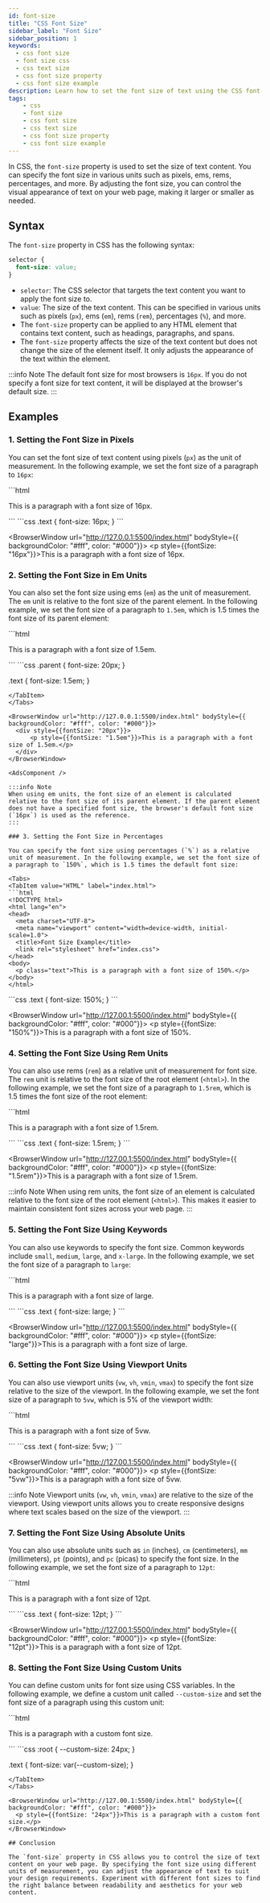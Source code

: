 ```yaml
---
id: font-size
title: "CSS Font Size"
sidebar_label: "Font Size"
sidebar_position: 1
keywords:
  - css font size
  - font size css
  - css text size
  - css font size property
  - css font size example
description: Learn how to set the font size of text using the CSS font-size property.
tags: 
    - css
    - font size
    - css font size
    - css text size
    - css font size property
    - css font size example
---
```


In CSS, the `font-size` property is used to set the size of text content. You can specify the font size in various units such as pixels, ems, rems, percentages, and more. By adjusting the font size, you can control the visual appearance of text on your web page, making it larger or smaller as needed.

<AdsComponent />

## Syntax

The `font-size` property in CSS has the following syntax:

```css title="index.css"
selector {
  font-size: value;
}
```

- `selector`: The CSS selector that targets the text content you want to apply the font size to.
- `value`: The size of the text content. This can be specified in various units such as pixels (`px`), ems (`em`), rems (`rem`), percentages (`%`), and more.
- The `font-size` property can be applied to any HTML element that contains text content, such as headings, paragraphs, and spans.
- The `font-size` property affects the size of the text content but does not change the size of the element itself. It only adjusts the appearance of the text within the element.

<AdsComponent />

:::info Note
The default font size for most browsers is `16px`. If you do not specify a font size for text content, it will be displayed at the browser's default size.
:::

## Examples

### 1. Setting the Font Size in Pixels

You can set the font size of text content using pixels (`px`) as the unit of measurement. In the following example, we set the font size of a paragraph to `16px`:

<Tabs>
  <TabItem value="HTML" label="index.html">
  ```html
  <!DOCTYPE html>
  <html lang="en">
  <head>
    <meta charset="UTF-8">
    <meta name="viewport" content="width=device-width, initial-scale=1.0">
    <title>Font Size Example</title>
    <link rel="stylesheet" href="index.css">
  </head>
  <body>
    <p class="text">This is a paragraph with a font size of 16px.</p>
  </body>
  </html>
  ```
  </TabItem>
  <TabItem value="CSS" label="index.css">
  ```css
  .text {
    font-size: 16px;
  }
  ```
  </TabItem>
</Tabs>

<BrowserWindow url="http://127.0.0.1:5500/index.html" bodyStyle={{ backgroundColor: "#fff", color: "#000"}}>
    <p style={{fontSize: "16px"}}>This is a paragraph with a font size of 16px.</p>
</BrowserWindow>

### 2. Setting the Font Size in Em Units

You can also set the font size using ems (`em`) as the unit of measurement. The `em` unit is relative to the font size of the parent element. In the following example, we set the font size of a paragraph to `1.5em`, which is 1.5 times the font size of its parent element:

<Tabs>
  <TabItem value="HTML" label="index.html">
  ```html
  <!DOCTYPE html>
  <html lang="en">
  <head>
    <meta charset="UTF-8">
    <meta name="viewport" content="width=device-width, initial-scale=1.0">
    <title>Font Size Example</title>
    <link rel="stylesheet" href="index.css">
  </head>
  <body>
    <div class="parent">
      <p class="text">This is a paragraph with a font size of 1.5em.</p>
    </div>
  </body>
  </html>
  ```
  </TabItem>
  <TabItem value="CSS" label="index.css">
  ```css
  .parent {
    font-size: 20px;
  }

  .text {
    font-size: 1.5em;
  }
  ```
  </TabItem>
</Tabs>

<BrowserWindow url="http://127.0.0.1:5500/index.html" bodyStyle={{ backgroundColor: "#fff", color: "#000"}}>
    <div style={{fontSize: "20px"}}>
        <p style={{fontSize: "1.5em"}}>This is a paragraph with a font size of 1.5em.</p>
    </div>
</BrowserWindow>

<AdsComponent />

:::info Note
When using em units, the font size of an element is calculated relative to the font size of its parent element. If the parent element does not have a specified font size, the browser's default font size (`16px`) is used as the reference.
:::

### 3. Setting the Font Size in Percentages

You can specify the font size using percentages (`%`) as a relative unit of measurement. In the following example, we set the font size of a paragraph to `150%`, which is 1.5 times the default font size:

<Tabs>
  <TabItem value="HTML" label="index.html">
  ```html
  <!DOCTYPE html>
  <html lang="en">
  <head>
    <meta charset="UTF-8">
    <meta name="viewport" content="width=device-width, initial-scale=1.0">
    <title>Font Size Example</title>
    <link rel="stylesheet" href="index.css">
  </head>
  <body>
    <p class="text">This is a paragraph with a font size of 150%.</p>
  </body>
  </html>
  ```
  </TabItem>
  <TabItem value="CSS" label="index.css">
  ```css
  .text {
    font-size: 150%;
  }
  ```
  </TabItem>
</Tabs>

<BrowserWindow url="http://127.00.1:5500/index.html" bodyStyle={{ backgroundColor: "#fff", color: "#000"}}>
    <p style={{fontSize: "150%"}}>This is a paragraph with a font size of 150%.</p>
</BrowserWindow>

### 4. Setting the Font Size Using Rem Units

You can also use rems (`rem`) as a relative unit of measurement for font size. The `rem` unit is relative to the font size of the root element (`<html>`). In the following example, we set the font size of a paragraph to `1.5rem`, which is 1.5 times the font size of the root element:

<Tabs>
  <TabItem value="HTML" label="index.html">
  ```html
  <!DOCTYPE html>
  <html lang="en">
  <head>
    <meta charset="UTF-8">
    <meta name="viewport" content="width=device-width, initial-scale=1.0">
    <title>Font Size Example</title>
    <link rel="stylesheet" href="index.css">
  </head>
  <body>
    <p class="text">This is a paragraph with a font size of 1.5rem.</p>
  </body>
  </html>
  ```
  </TabItem>
  <TabItem value="CSS" label="index.css">
  ```css
  .text {
    font-size: 1.5rem;
  }
  ```
  </TabItem>
</Tabs>

<BrowserWindow url="http://127.00.1:5500/index.html" bodyStyle={{ backgroundColor: "#fff", color: "#000"}}>
    <p style={{fontSize: "1.5rem"}}>This is a paragraph with a font size of 1.5rem.</p>
</BrowserWindow>

<AdsComponent />

:::info Note
When using rem units, the font size of an element is calculated relative to the font size of the root element (`<html>`). This makes it easier to maintain consistent font sizes across your web page.
:::

### 5. Setting the Font Size Using Keywords

You can also use keywords to specify the font size. Common keywords include `small`, `medium`, `large`, and `x-large`. In the following example, we set the font size of a paragraph to `large`:

<Tabs>
  <TabItem value="HTML" label="index.html">
  ```html
  <!DOCTYPE html>
  <html lang="en">
  <head>
    <meta charset="UTF-8">
    <meta name="viewport" content="width=device-width, initial-scale=1.0">
    <title>Font Size Example</title>
    <link rel="stylesheet" href="index.css">
  </head>
  <body>
    <p class="text">This is a paragraph with a font size of large.</p>
  </body>
  </html>
  ```
  </TabItem>
  <TabItem value="CSS" label="index.css">
  ```css
  .text {
    font-size: large;
  }
  ```
  </TabItem>
</Tabs>

<BrowserWindow url="http://127.00.1:5500/index.html" bodyStyle={{ backgroundColor: "#fff", color: "#000"}}>
    <p style={{fontSize: "large"}}>This is a paragraph with a font size of large.</p>
</BrowserWindow>

### 6. Setting the Font Size Using Viewport Units

You can also use viewport units (`vw`, `vh`, `vmin`, `vmax`) to specify the font size relative to the size of the viewport. In the following example, we set the font size of a paragraph to `5vw`, which is 5% of the viewport width:

<Tabs>
  <TabItem value="HTML" label="index.html">
  ```html
  <!DOCTYPE html>
  <html lang="en">
  <head>
    <meta charset="UTF-8">
    <meta name="viewport" content="width=device-width, initial-scale=1.0">
    <title>Font Size Example</title>
    <link rel="stylesheet" href="index.css">
  </head>
  <body>
    <p class="text">This is a paragraph with a font size of 5vw.</p>
  </body>
  </html>
  ```
  </TabItem>
  <TabItem value="CSS" label="index.css">
  ```css
  .text {
    font-size: 5vw;
  }
  ```
  </TabItem>

</Tabs>

<BrowserWindow url="http://127.00.1:5500/index.html" bodyStyle={{ backgroundColor: "#fff", color: "#000"}}>
    <p style={{fontSize: "5vw"}}>This is a paragraph with a font size of 5vw.</p>
</BrowserWindow>

:::info Note
Viewport units (`vw`, `vh`, `vmin`, `vmax`) are relative to the size of the viewport. Using viewport units allows you to create responsive designs where text scales based on the size of the viewport.
:::

<AdsComponent />

### 7. Setting the Font Size Using Absolute Units

You can also use absolute units such as `in` (inches), `cm` (centimeters), `mm` (millimeters), `pt` (points), and `pc` (picas) to specify the font size. In the following example, we set the font size of a paragraph to `12pt`:

<Tabs>
  <TabItem value="HTML" label="index.html">
  ```html
  <!DOCTYPE html>
  <html lang="en">
  <head>
    <meta charset="UTF-8">
    <meta name="viewport" content="width=device-width, initial-scale=1.0">
    <title>Font Size Example</title>
    <link rel="stylesheet" href="index.css">
  </head>
  <body>
    <p class="text">This is a paragraph with a font size of 12pt.</p>
  </body>
  </html>
  ```
  </TabItem>
  <TabItem value="CSS" label="index.css">
  ```css
  .text {
    font-size: 12pt;
  }
  ```
  </TabItem>
</Tabs>

<BrowserWindow url="http://127.00.1:5500/index.html" bodyStyle={{ backgroundColor: "#fff", color: "#000"}}>
    <p style={{fontSize: "12pt"}}>This is a paragraph with a font size of 12pt.</p>
</BrowserWindow>

### 8. Setting the Font Size Using Custom Units

You can define custom units for font size using CSS variables. In the following example, we define a custom unit called `--custom-size` and set the font size of a paragraph using this custom unit:

<Tabs>
  <TabItem value="HTML" label="index.html">
  ```html
  <!DOCTYPE html>
  <html lang="en">
  <head>
    <meta charset="UTF-8">
    <meta name="viewport" content="width=device-width, initial-scale=1.0">
    <title>Font Size Example</title>
    <link rel="stylesheet" href="index.css">
  </head>
  <body>
    <p class="text">This is a paragraph with a custom font size.</p>
  </body>
  </html>
  ```
  </TabItem>
  <TabItem value="CSS" label="index.css">
  ```css
  :root {
    --custom-size: 24px;
  }

  .text {
    font-size: var(--custom-size);
  }
  ```
  </TabItem>
</Tabs>

<BrowserWindow url="http://127.00.1:5500/index.html" bodyStyle={{ backgroundColor: "#fff", color: "#000"}}>
    <p style={{fontSize: "24px"}}>This is a paragraph with a custom font size.</p>
</BrowserWindow>

## Conclusion

The `font-size` property in CSS allows you to control the size of text content on your web page. By specifying the font size using different units of measurement, you can adjust the appearance of text to suit your design requirements. Experiment with different font sizes to find the right balance between readability and aesthetics for your web content.